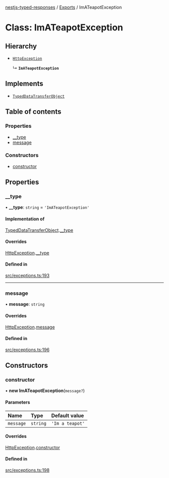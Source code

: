 [nestjs-typed-responses](../README.md) / [Exports](../modules.md) / ImATeapotException

# Class: ImATeapotException

## Hierarchy

- [`HttpException`](HttpException.md)

  ↳ **`ImATeapotException`**

## Implements

- [`TypedDataTransferObject`](../interfaces/TypedDataTransferObject.md)

## Table of contents

### Properties

- [\_\_type](ImATeapotException.md#__type)
- [message](ImATeapotException.md#message)

### Constructors

- [constructor](ImATeapotException.md#constructor)

## Properties

### \_\_type

• **\_\_type**: `string` = `'ImATeapotException'`

#### Implementation of

[TypedDataTransferObject](../interfaces/TypedDataTransferObject.md).[__type](../interfaces/TypedDataTransferObject.md#__type)

#### Overrides

[HttpException](HttpException.md).[__type](HttpException.md#__type)

#### Defined in

[src/exceptions.ts:193](https://github.com/igrek8/nestjs-typed-responses/blob/f215ea0/src/exceptions.ts#L193)

___

### message

• **message**: `string`

#### Overrides

[HttpException](HttpException.md).[message](HttpException.md#message)

#### Defined in

[src/exceptions.ts:196](https://github.com/igrek8/nestjs-typed-responses/blob/f215ea0/src/exceptions.ts#L196)

## Constructors

### constructor

• **new ImATeapotException**(`message?`)

#### Parameters

| Name | Type | Default value |
| :------ | :------ | :------ |
| `message` | `string` | `'Im a teapot'` |

#### Overrides

[HttpException](HttpException.md).[constructor](HttpException.md#constructor)

#### Defined in

[src/exceptions.ts:198](https://github.com/igrek8/nestjs-typed-responses/blob/f215ea0/src/exceptions.ts#L198)
